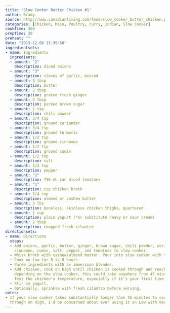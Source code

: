 ```yaml
---
title: 'Slow Cooker Butter Chicken #1'
author: Brady
source: http://www.canadianliving.com/food/slow_cooker_butter_chicken.php
categories: [Chicken, Main, Poultry, curry, Indian, Slow Cooker]
cookTime: 360
prepTime: 20
preheat: ""
date: "2013-12-08 11:39:58"
ingredientsets:
- name: Ingredients
  ingredients:
  - amount: "2"
    description: diced onions
  - amount: "3"
    description: cloves of garlic, minced
  - amount: 3 tbsp
    description: butter
  - amount: 2 tbsp
    description: grated fresh ginger
  - amount: 2 tbsp
    description: packed brown sugar
  - amount: 2 tsp
    description: chili powder
  - amount: 3/4 tsp
    description: ground coriander
  - amount: 3/4 tsp
    description: ground turmeric
  - amount: 1/2 tsp
    description: ground cinnamon
  - amount: 1/2 tsp
    description: ground cumin
  - amount: 1/2 tsp
    description: salt
  - amount: 1/2 tsp
    description: pepper
  - amount: "1"
    description: 796 mL can diced tomatoes
  - amount: "1"
    description: cup chicken broth
  - amount: 1/4 cup
    description: almond or cashew butter
  - amount: 3 lbs
    description: boneless, skinless chicken thighs, quartered
  - amount: 1 cup
    description: plain yogurt (*or substitute heavy or sour cream)
  - amount: 2 tbsp
    description: chopped fresh cilantro
directionsets:
- name: Directions
  steps:
  - Add onions, garlic, butter, ginger, brown sugar, chili powder, coriander, turmeric,
    cinnamon, cumin, salt, pepper, and tomatoes to slow cooker.
  - Whisk broth with cashew/almond butter. Pour into slow cooker with the other ingredients
  - Cook on low for 5 to 8 hours
  - Purée ingredients with an immersion blender.
  - Add chicken, cook on high until chicken is cooked through and reaches a safe temperature;
    depending on the slow cooker, this could take anywhere from 45 minutes to 2 hours.
    Test the chicken's temperature, especially if it's your first time doing the recipe.
  - Stir in yogurt.
  - Optionally, sprinkle with fresh cilantro before serving.
notes:
- If your slow cooker takes substantially longer than 45 minutes to cook the chicken
  through on High, I'd be concerned about ever using it on Low with meat.
---
```



